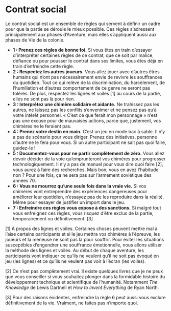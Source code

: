 # Contrat social

Le contrat social est un ensemble de règles qui servent à définir un cadre pour que la partie se déroule le mieux possible. Ces règles s’adressent principalement aux phases d’Aventure, mais elles s’appliquent aussi aux phases de Vie de la colonie.

* **1 : Prenez ces règles de bonne foi.** Si vous êtes en train d’essayer d’interpréter certaines règles de ce contrat, que ce soit par malice, défiance ou pour pousser le contrat dans ses limites, vous êtes déjà en train d’enfreindre cette règle.
* **2 : Respectez les autres joueurs.** Vous allez jouer avec d’autres êtres humains qui n’ont pas nécessairement envie de revivre les souffrances du quotidien. Tout ce qui relève de la discrimination, du harcèlement, de l’humiliation et d’autres comportement de ce genre ne seront pas tolérés. De plus, respectez les lignes et voiles [1] au cours de la partie, elles ne sont pas là pour rien.
* **3 : Interprétez une chimère solidaire et aidante.** Ne trahissez pas les autres, ne laissez pas les conflits s’envenimer et ne pensez pas qu’à votre intérêt personnel. « C’est ce que ferait mon personnage » n’est pas une excuse pour de mauvaises actions, parce que, justement, vos chimères ne le feraient pas.
* **4 : Prenez votre destin en main.** C’est un jeu en mode bac à sable. Il n’y a pas de scénario pour vous diriger. Prenez des initiatives, personne d’autre ne le fera pour vous. Si un autre participant ne sait pas quoi faire, guidez-le !
* **5 : Documentez-vous pour ne partir complètement de zéro.** Vous allez devoir décider de la voie qu’emprunteront vos chimères pour progresser technologiquement. Il n’y a pas de manuel pour vous dire quoi faire [2], vous aurez à faire des recherches. Mais bon, vous en avez l’habitude non ? Pour une fois, ça ne sera pas sur l’armement soviétique des années 70.
* **6 : Vous ne mourrez qu’une seule fois dans la vraie vie.** Si vos chimères vont entreprendre des expériences dangereuses pour améliorer leur quotidien, n’essayez pas de les reproduire dans la réalité. Même pour essayer de justifier un import dans le jeu.
* **7 : Enfreindre ces règles vous expose à des sanctions.** Si malgré tout vous enfreignez ces règles, vous risquez d’être exclus de la partie, temporairement ou définitivement. [3]

[1] À propos des lignes et voiles. Certaines choses peuvent mettre mal à l’aise certains participants et si le jeu mettra vos chimères à l’épreuve, les joueurs et la meneuse ne sont pas là pour souffrir. Pour éviter les situations susceptibles d’engendrer une souffrance émotionnelle, nous allons utiliser la méthode des lignes et voiles. Au début de chaque aventure, les participants vont indiquer ce qu’ils ne veulent qu’il ne soit pas évoqué en jeu (les lignes) et ce qu’ils ne veulent pas voir à l’écran (les voiles).

[2] Ce n’est pas complètement vrai. Il existe quelques livres que je ne peux que vous conseiller si vous souhaitez plonger dans la formidable histoire du développement technique et scientifique de l’humanité. Notamment *The Knowledge* de Lewis Dartnell et *How to Invent Everything* de Ryan North.

[3] Pour des raisons évidentes, enfreindre la règle 6 peut aussi vous exclure définitivement de la vie. Vraiment, ne faites pas n’importe quoi.